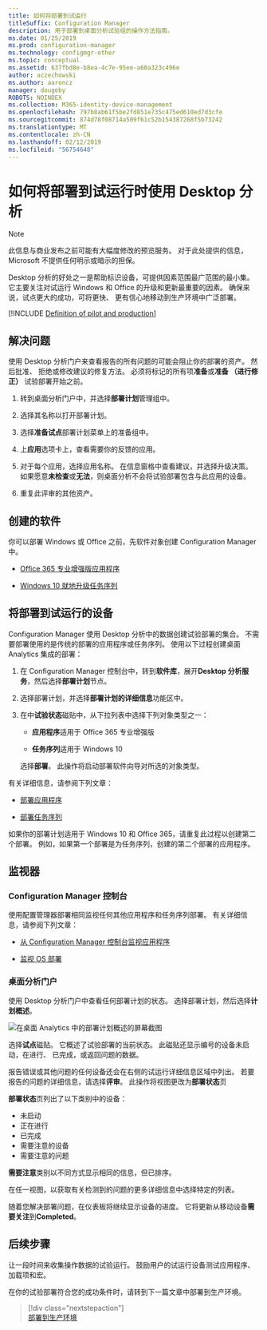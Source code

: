 ```yaml
---
title: 如何将部署到试运行
titleSuffix: Configuration Manager
description: 用于部署到桌面分析试验组的操作方法指南。
ms.date: 01/25/2019
ms.prod: configuration-manager
ms.technology: configmgr-other
ms.topic: conceptual
ms.assetid: 637fbd8e-b8ea-4c7e-95ee-a60a323c496e
author: aczechowski
ms.author: aaroncz
manager: dougeby
ROBOTS: NOINDEX
ms.collection: M365-identity-device-management
ms.openlocfilehash: 797b8ab61f5be2fd851e735c475ed610ed7d3cfe
ms.sourcegitcommit: 874d78f08714a509f61c52b154387268f5b73242
ms.translationtype: MT
ms.contentlocale: zh-CN
ms.lasthandoff: 02/12/2019
ms.locfileid: "56754648"
---
```

# <a name="how-to-deploy-to-pilot-with-desktop-analytics"></a>如何将部署到试运行时使用 Desktop 分析

> [!Note]  
> 此信息与商业发布之前可能有大幅度修改的预览服务。 对于此处提供的信息，Microsoft 不提供任何明示或暗示的担保。  

Desktop 分析的好处之一是帮助标识设备，可提供因素范围最广范围的最小集。 它主要关注对试运行 Windows 和 Office 的升级和更新最重要的因素。 确保来说，试点更大的成功，可将更快、 更有信心地移动到生产环境中广泛部署。  

[!INCLUDE [Definition of pilot and production](includes/define-pilot-prod.md)]



## <a name="address-issues"></a>解决问题

使用 Desktop 分析门户来查看报告的所有问题的可能会阻止你的部署的资产。 然后批准、 拒绝或修改建议的修复方法。 必须将标记的所有项**准备**或**准备 （进行修正）** 试验部署开始之前。 

1. 转到桌面分析门户中，并选择**部署计划**管理组中。  

2. 选择其名称以打开部署计划。  

3. 选择**准备试点**部署计划菜单上的准备组中。  

4. 上**应用**选项卡上，查看需要你的反馈的应用。  

5. 对于每个应用，选择应用名称。 在信息窗格中查看建议，并选择升级决策。 如果愿意**未检查**或**无法**，则桌面分析不会将试验部署包含与此应用的设备。  

6. 重复此评审的其他资产。  




## <a name="create-software"></a>创建的软件

你可以部署 Windows 或 Office 之前，先软件对象创建 Configuration Manager 中。

- [Office 365 专业增强版应用程序](https://docs.microsoft.com/sccm/sum/deploy-use/manage-office-365-proplus-updates#deploy-office-365-apps)  

- [Windows 10 就地升级任务序列](https://docs.microsoft.com/sccm/osd/deploy-use/create-a-task-sequence-to-upgrade-an-operating-system)



## <a name="deploy-to-pilot-devices"></a>将部署到试运行的设备

Configuration Manager 使用 Desktop 分析中的数据创建试验部署的集合。 不需要部署使用的是传统的部署的应用程序或任务序列。 使用以下过程创建桌面 Analytics 集成的部署：

1. 在 Configuration Manager 控制台中，转到**软件库**，展开**Desktop 分析服务**，然后选择**部署计划**节点。  

2. 选择部署计划，并选择**部署计划的详细信息**功能区中。  

3. 在中**试验状态**磁贴中，从下拉列表中选择下列对象类型之一：  

    - **应用程序**适用于 Office 365 专业增强版  

    - **任务序列**适用于 Windows 10  
  
   选择**部署**。 此操作将启动部署软件向导对所选的对象类型。 


有关详细信息，请参阅下列文章：  

- [部署应用程序](/sccm/apps/deploy-use/deploy-applications#bkmk_deploy)  

- [部署任务序列](/sccm/osd/deploy-use/manage-task-sequences-to-automate-tasks#BKMK_DeployTS)  


如果你的部署计划适用于 Windows 10 和 Office 365，请重复此过程以创建第二个部署。 例如，如果第一个部署是为任务序列，创建的第二个部署的应用程序。



## <a name="monitor"></a>监视器

### <a name="configuration-manager-console"></a>Configuration Manager 控制台

使用配置管理器部署相同监视任何其他应用程序和任务序列部署。 有关详细信息，请参阅下列文章：  

- [从 Configuration Manager 控制台监视应用程序](/sccm/apps/deploy-use/monitor-applications-from-the-console)  

- [监视 OS 部署](/sccm/osd/deploy-use/monitor-operating-system-deployments)  


### <a name="desktop-analytics-portal"></a>桌面分析门户

使用 Desktop 分析门户中查看任何部署计划的状态。 选择部署计划，然后选择**计划概述**。 

![在桌面 Analytics 中的部署计划概述的屏幕截图](media/deployment-plan-overview.png)

选择**试点**磁贴。 它概述了试验部署的当前状态。 此磁贴还显示编号的设备未启动，在进行、 已完成，或返回问题的数据。

报告错误或其他问题的任何设备还会在右侧的试运行详细信息区域中列出。 若要报告的问题的详细信息，请选择**评审**。 此操作将视图更改为**部署状态**页

**部署状态**页列出了以下类别中的设备：

- 未启动
- 正在进行
- 已完成
- 需要注意的设备
- 需要注意的问题

**需要注意**类别以不同方式显示相同的信息，但已排序。

在任一视图，以获取有关检测到的问题的更多详细信息中选择特定的列表。

随着您解决部署问题，在仪表板将继续显示设备的进度。 它将更新从移动设备**需要关注**到**Completed**。



## <a name="next-steps"></a>后续步骤

让一段时间来收集操作数据的试验运行。 鼓励用户的试运行设备测试应用程序、 加载项和宏。 

在你的试验部署符合您的成功条件时，请转到下一篇文章中部署到生产环境。
> [!div class="nextstepaction"]  
> [部署到生产环境](/sccm/desktop-analytics/deploy-prod)  
